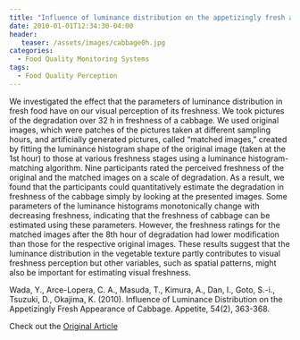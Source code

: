 ```yaml
---
title: "Influence of luminance distribution on the appetizingly fresh appearance of cabbage"
date: 2010-01-01T12:34:30-04:00
header:
   teaser: /assets/images/cabbage0h.jpg
categories:
  - Food Quality Monitoring Systems
tags:
  - Food Quality Perception
---
```


We investigated the effect that the parameters of luminance distribution in fresh food have on our 
visual perception of its freshness. We took pictures of the degradation over 32 h in freshness of a 
cabbage. We used original images, which were patches of the pictures taken at different sampling hours, 
and artificially generated pictures, called “matched images,” created by fitting the luminance histogram 
shape of the original image (taken at the 1st hour) to those at various freshness stages using a luminance 
histogram-matching algorithm. Nine participants rated the perceived freshness of the original and 
the matched images on a scale of degradation. As a result, we found that the participants could 
quantitatively estimate the degradation in freshness of the cabbage simply by looking at the 
presented images. Some parameters of the luminance histograms monotonically change with decreasing 
freshness, indicating that the freshness of cabbage can be estimated using these parameters. 
However, the freshness ratings for the matched images after the 8th hour of degradation had lower 
modification than those for the respective original images. These results suggest that the luminance 
distribution in the vegetable texture partly contributes to visual freshness perception but other variables, 
such as spatial patterns, might also be important for estimating visual freshness.

Wada, Y., Arce-Lopera, C. A., Masuda, T., Kimura, A., Dan, I., Goto, S.-i., Tsuzuki, D., Okajima, K. (2010). 
Influence of Luminance Distribution on the Appetizingly Fresh Appearance of Cabbage. 
Appetite, 54(2), 363-368.

Check out the [Original Article][URL] 

[URL]:  https://doi.org/10.1016/j.appet.2010.01.002